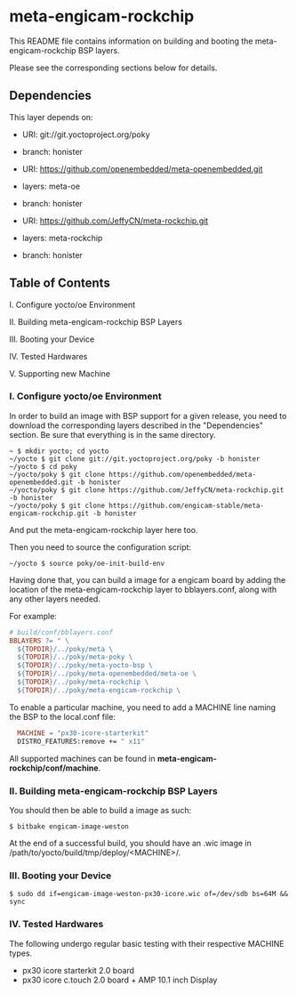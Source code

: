 # meta-engicam-rockchip

This README file contains information on building and booting the meta-engicam-rockchip BSP layers.

Please see the corresponding sections below for details.

## Dependencies

This layer depends on:

* URI: git://git.yoctoproject.org/poky
* branch: honister

* URI: https://github.com/openembedded/meta-openembedded.git
* layers: meta-oe
* branch: honister

* URI: https://github.com/JeffyCN/meta-rockchip.git
* layers: meta-rockchip
* branch: honister

## Table of Contents

I. Configure yocto/oe Environment

II. Building meta-engicam-rockchip BSP Layers

III. Booting your Device

IV. Tested Hardwares

V. Supporting new Machine

### I. Configure yocto/oe Environment

In order to build an image with BSP support for a given release, you need to download the corresponding layers described in the "Dependencies" section. Be sure that everything is in the same directory.

```shell
~ $ mkdir yocto; cd yocto
~/yocto $ git clone git://git.yoctoproject.org/poky -b honister
~/yocto $ cd poky
~/yocto/poky $ git clone https://github.com/openembedded/meta-openembedded.git -b honister
~/yocto/poky $ git clone https://github.com/JeffyCN/meta-rockchip.git -b honister
~/yocto/poky $ git clone https://github.com/engicam-stable/meta-engicam-rockchip.git -b honister
```

And put the meta-engicam-rockchip layer here too.

Then you need to source the configuration script:

```shell
~/yocto $ source poky/oe-init-build-env
```

Having done that, you can build a image for a engicam board by adding the location of the meta-engicam-rockchip layer to bblayers.conf, along with any other layers needed.

For example:

```makefile
# build/conf/bblayers.conf
BBLAYERS ?= " \
  ${TOPDIR}/../poky/meta \
  ${TOPDIR}/../poky/meta-poky \
  ${TOPDIR}/../poky/meta-yocto-bsp \
  ${TOPDIR}/../poky/meta-openembedded/meta-oe \
  ${TOPDIR}/../poky/meta-rockchip \
  ${TOPDIR}/../poky/meta-engicam-rockchip \
```

To enable a particular machine, you need to add a MACHINE line naming the BSP to the local.conf file:

```makefile
  MACHINE = "px30-icore-starterkit"
  DISTRO_FEATURES:remove += " x11"
```

All supported machines can be found in **meta-engicam-rockchip/conf/machine**.

### II. Building meta-engicam-rockchip BSP Layers

You should then be able to build a image as such:

```shell
$ bitbake engicam-image-weston
```

At the end of a successful build, you should have an .wic image in /path/to/yocto/build/tmp/deploy/\<MACHINE\>/.

### III. Booting your Device

```shell
$ sudo dd if=engicam-image-weston-px30-icore.wic of=/dev/sdb bs=64M && sync
```

### IV. Tested Hardwares

The following undergo regular basic testing with their respective MACHINE types.

* px30 icore starterkit 2.0 board
* px30 icore c.touch 2.0 board + AMP 10.1 inch Display
